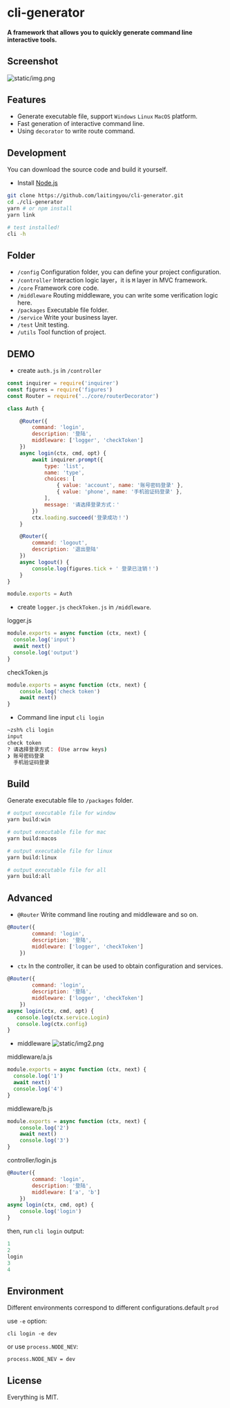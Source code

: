 # cli-generator
#### A framework that allows you to quickly generate command line interactive tools.

## Screenshot
![static/img.png](static/img.png)

## Features
- Generate executable file, support `Windows` `Linux` `MacOS` platform.
- Fast generation of interactive command line.
- Using `decorator` to write route command.

## Development
You can download the source code and build it yourself.
- Install [Node.js](https://nodejs.org/)
```bash
git clone https://github.com/laitingyou/cli-generator.git
cd ./cli-generator
yarn # or npm install
yarn link 

# test installed!
cli -h 
```

## Folder
- `/config` Configuration folder, you can define your project configuration.
- `/controller` Interaction logic layer，it is `M` layer in MVC framework.
- `/core` Framework core code.
- `/middleware` Routing middleware, you can write some verification logic here.
- `/packages` Executable file folder.
- `/service` Write your business layer.
- `/test` Unit testing.
- `/utils` Tool function of project.

## DEMO
- create `auth.js` in `/controller`
```javascript
const inquirer = require('inquirer')
const figures = require('figures')
const Router = require('../core/routerDecorator')

class Auth {

    @Router({
        command: 'login',
        description: '登陆',
        middleware: ['logger', 'checkToken']
    })
    async login(ctx, cmd, opt) {
        await inquirer.prompt({
            type: 'list',
            name: 'type',
            choices: [
                { value: 'account', name: '账号密码登录' },
                { value: 'phone', name: '手机验证码登录' },
            ],
            message: '请选择登录方式：'
        })
        ctx.loading.succeed('登录成功！')
    }

    @Router({
        command: 'logout',
        description: '退出登陆'
    })
    async logout() {
        console.log(figures.tick + ' 登录已注销！')
    }
}

module.exports = Auth
```
- create `logger.js` `checkToken.js` in `/middleware`.

logger.js
```javascript
module.exports = async function (ctx, next) {
  console.log('input')
  await next()
  console.log('output')
}
```
checkToken.js
```javascript
module.exports = async function (ctx, next) {
    console.log('check token')
    await next()
}
```
- Command line input `cli login`
```bash
~zsh% cli login
input
check token
? 请选择登录方式： (Use arrow keys)
❯ 账号密码登录 
  手机验证码登录
```

## Build
Generate executable file to `/packages` folder.
```bash
# output executable file for window
yarn build:win

# output executable file for mac
yarn build:macos

# output executable file for linux
yarn build:linux

# output executable file for all
yarn build:all
```

## Advanced
- `@Router` Write command line routing and middleware and so on.
```javascript
@Router({
        command: 'login', 
        description: '登陆',
        middleware: ['logger', 'checkToken']
    })
```
- `ctx` In the controller, it can be used to obtain configuration and services.
```javascript
@Router({
        command: 'login',
        description: '登陆',
        middleware: ['logger', 'checkToken']
    })
async login(ctx, cmd, opt) {
   console.log(ctx.service.Login)
   console.log(ctx.config)
}
```
- middleware
![static/img2.png](static/img2.png)

middleware/a.js
```javascript
module.exports = async function (ctx, next) {
  console.log('1')
  await next()
  console.log('4')
}
```
middleware/b.js
```javascript
module.exports = async function (ctx, next) {
    console.log('2')
    await next()
    console.log('3')
}
```
controller/login.js
```javascript
@Router({
        command: 'login',
        description: '登陆',
        middleware: ['a', 'b']
    })
async login(ctx, cmd, opt) {
    console.log('login')
}
```
then, run `cli login` output:
```javascript
1
2
login
3
4
```

## Environment
Different environments correspond to different configurations.default `prod`

use `-e` option:

`cli login -e dev`

or use `process.NODE_NEV`:

`process.NODE_NEV = dev`

## License
Everything is MIT.
